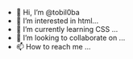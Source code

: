 - 👋 Hi, I’m @tobil0ba
- 👀 I’m interested in html...
- 🌱 I’m currently learning CSS ...
- 💞️ I’m looking to collaborate on ...
- 📫 How to reach me ...

<!---
tobil0ba/tobil0ba is a ✨ special ✨ repository because its `README.md` (this file) appears on your GitHub profile.
You can click the Preview link to take a look at your changes.
--->
